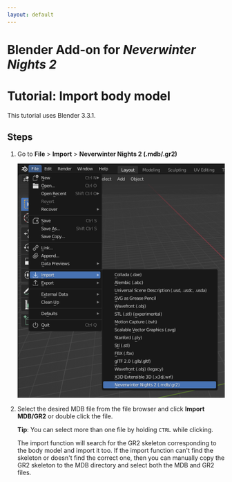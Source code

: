 ```yaml
---
layout: default
---
```


# Blender Add-on for *Neverwinter Nights 2*

# Tutorial: Import body model

This tutorial uses Blender 3.3.1.

## Steps

1. Go to **File** > **Import** > **Neverwinter Nights 2 (.mdb/.gr2)**

   ![Import MDB/GR2](import.png)

2. Select the desired MDB file from the file browser and click **Import
   MDB/GR2** or double click the file.

   **Tip**: You can select more than one file by holding `CTRL` while clicking.

   The import function will search for the GR2 skeleton corresponding to the
   body model and import it too. If the import function can't find the skeleton
   or doesn't find the correct one, then you can manually copy the GR2 skeleton
   to the MDB directory and select both the MDB and GR2 files.
